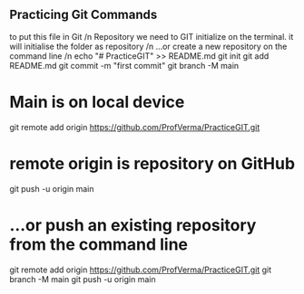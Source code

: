 ## Practicing Git Commands 
to put this file in Git /n
Repository we need to GIT initialize on the terminal. it will initialise the folder as repository /n
…or create a new repository on the command line /n
echo "# PracticeGIT" >> README.md
git init
git add README.md
git commit -m "first commit"
git branch -M main 
# Main is on local device
git remote add origin https://github.com/ProfVerma/PracticeGIT.git
# remote origin is repository on GitHub
git push -u origin main
# …or push an existing repository from the command line
git remote add origin https://github.com/ProfVerma/PracticeGIT.git
git branch -M main
git push -u origin main
